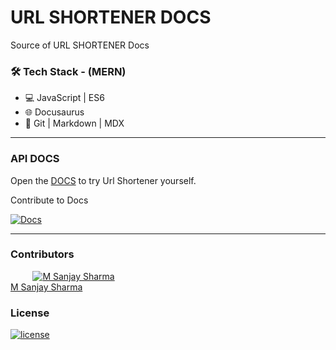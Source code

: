# URL SHORTENER DOCS

Source of URL SHORTENER Docs

### 🛠 Tech Stack - (MERN)

- 💻 JavaScript | ES6
- 🌐 Docusaurus
- 🔧 Git | Markdown | MDX

---

### API DOCS

Open the [DOCS](https://github.com/MSanjaySharma/URL-SHORTENER/docs) to try Url Shortener yourself.

Contribute to Docs

[![Docs](https://img.shields.io/badge/Contribute-Docs-blue?style=flat&logo=github)](https://github.com/MSanjaySharma/DOCS/tree/master/URL-SHORTENER)

---

### Contributors

&nbsp;&nbsp;&nbsp;&nbsp;&nbsp;&nbsp;&nbsp;&nbsp;&nbsp;<a href="https://github.com/MSanjaySharma"><img src="https://avatars3.githubusercontent.com/u/65958268?s=40" alt="M Sanjay Sharma" /></a></br>
[M Sanjay Sharma](https://github.com/MSanjaySharma)

### License

[![license](https://img.shields.io/badge/license-MIT-green?style=flat-square)](https://github.com/MSanjaySharma/DOCS/URL-SHORTENER/blob/master/LICENSE)
